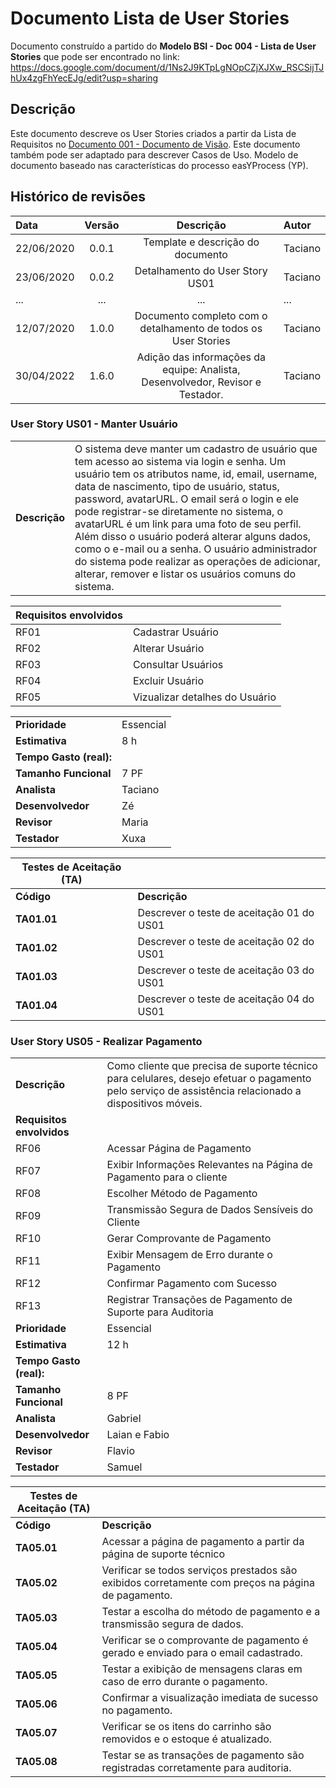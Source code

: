 
# Documento Lista de User Stories

Documento construído a partido do **Modelo BSI - Doc 004 - Lista de User Stories** que pode ser encontrado no
link: https://docs.google.com/document/d/1Ns2J9KTpLgNOpCZjXJXw_RSCSijTJhUx4zgFhYecEJg/edit?usp=sharing

## Descrição

Este documento descreve os User Stories criados a partir da Lista de Requisitos no [Documento 001 - Documento de Visão](doc-visao.md). Este documento também pode ser adaptado para descrever Casos de Uso. Modelo de documento baseado nas características do processo easYProcess (YP).

## Histórico de revisões

| Data       | Versão  | Descrição                          | Autor                          |
| :--------- | :-----: | :--------------------------------: | :----------------------------- |
| 22/06/2020 | 0.0.1   | Template e descrição do documento  | Taciano |
| 23/06/2020 | 0.0.2   | Detalhamento do User Story US01    | Taciano |
| ...        | ...     | ...                                | ...     |
| 12/07/2020 | 1.0.0   | Documento completo com o detalhamento de todos os User Stories | Taciano     |
| 30/04/2022 | 1.6.0   | Adição das informações da equipe: Analista, Desenvolvedor, Revisor e Testador. | Taciano |



### User Story US01 - Manter Usuário

|               |                                                                |
| ------------- | :------------------------------------------------------------- |
| **Descrição** | O sistema deve manter um cadastro de usuário que tem acesso ao sistema via login e senha. Um usuário tem os atributos name, id, email, username, data de nascimento, tipo de usuário, status, password, avatarURL. O email será o login e ele pode registrar-se diretamente no sistema, o avatarURL é um link para uma foto de seu perfil. Além disso o usuário poderá alterar alguns dados, como o e-mail ou a senha. O usuário administrador do sistema pode realizar as operações de adicionar, alterar, remover e listar os usuários comuns do sistema. |

| **Requisitos envolvidos** |                                                    |
| ------------- | :------------------------------------------------------------- |
| RF01          | Cadastrar Usuário |
| RF02          | Alterar Usuário  |
| RF03          | Consultar Usuários        |
| RF04          | Excluir Usuário |
| RF05          | Vizualizar detalhes do Usuário |

|                           |                                     |
| ------------------------- | ----------------------------------- | 
| **Prioridade**            | Essencial                           | 
| **Estimativa**            | 8 h                                 | 
| **Tempo Gasto (real):**   |                                     | 
| **Tamanho Funcional**     | 7 PF                                | 
| **Analista**              | Taciano                             | 
| **Desenvolvedor**         | Zé                                  | 
| **Revisor**               | Maria                               | 
| **Testador**              | Xuxa                                | 


| Testes de Aceitação (TA) |  |
| ----------- | --------- |
| **Código**      | **Descrição** |
| **TA01.01** | Descrever o teste de aceitação 01 do US01 |
| **TA01.02** | Descrever o teste de aceitação 02 do US01 |
| **TA01.03** | Descrever o teste de aceitação 03 do US01 |
| **TA01.04** | Descrever o teste de aceitação 04 do US01 |

### User Story US05 - Realizar Pagamento

|               |                                                                |
| ------------- | :------------------------------------------------------------- |
| **Descrição** | Como cliente que precisa de suporte técnico para celulares, desejo efetuar o pagamento pelo serviço de assistência relacionado a dispositivos móveis. |
| **Requisitos envolvidos** |                                                    |
| RF06          | Acessar Página de Pagamento |
| RF07          | Exibir Informações Relevantes na Página de Pagamento para o cliente  |
| RF08          | Escolher Método de Pagamento        |
| RF09          | Transmissão Segura de Dados Sensíveis do Cliente |
| RF10          | Gerar Comprovante de Pagamento |
| RF11          | Exibir Mensagem de Erro durante o Pagamento |
| RF12          | Confirmar Pagamento com Sucesso |
| RF13          | Registrar Transações de Pagamento de Suporte para Auditoria |
| **Prioridade**            | Essencial                           | 
| **Estimativa**            | 12 h                                 | 
| **Tempo Gasto (real):**   |                                     | 
| **Tamanho Funcional**     | 8 PF                                | 
| **Analista**              | Gabriel                                    | 
| **Desenvolvedor**         | Laian e Fabio                              | 
| **Revisor**               | Flavio                               | 
| **Testador**              | Samuel                                 | 

| Testes de Aceitação (TA) |  |
| ----------- | --------- |
| **Código**      | **Descrição** |
| **TA05.01** | Acessar a página de pagamento a partir da página de suporte técnico  |
| **TA05.02** | Verificar se todos serviços prestados são exibidos corretamente com preços na página de pagamento. |
| **TA05.03** | Testar a escolha do método de pagamento e a transmissão segura de dados. |
| **TA05.04** | Verificar se o comprovante de pagamento é gerado e enviado para o email cadastrado. |
| **TA05.05** | Testar a exibição de mensagens claras em caso de erro durante o pagamento. |
| **TA05.06** | Confirmar a visualização imediata de sucesso no pagamento. |
| **TA05.07** | Verificar se os itens do carrinho são removidos e o estoque é atualizado. |
| **TA05.08** | Testar se as transações de pagamento são registradas corretamente para auditoria. |